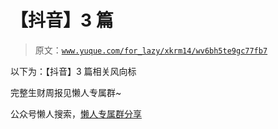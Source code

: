 # 【抖音】3 篇

> 原文：[`www.yuque.com/for_lazy/xkrm14/wv6bh5te9gc77fb7`](https://www.yuque.com/for_lazy/xkrm14/wv6bh5te9gc77fb7)

以下为：【抖音】3 篇相关风向标

完整生财周报见懒人专属群~

公众号懒人搜索，[懒人专属群分享](https://lazybook.fun/#/blog/group)